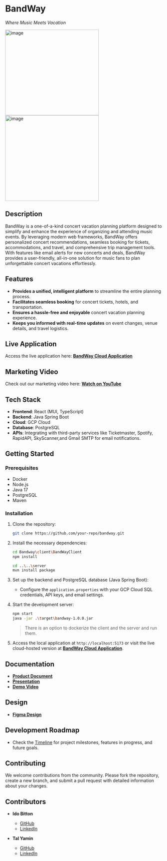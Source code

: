 # BandWay

*Where Music Meets Vacation* 

<img src="https://github.com/user-attachments/assets/bee8fed1-3647-45c9-a895-9b7e34c6df4c" alt="image" height="274" width="300"/>
<img src="https://github.com/user-attachments/assets/2fef98d8-1d89-4af0-af87-00114681f66c" alt="image" height="274" width="300"/>

## Description

BandWay is a one-of-a-kind concert vacation planning platform designed to simplify and enhance the experience of organizing and attending music events. By leveraging modern web frameworks, BandWay offers personalized concert recommendations, seamless booking for tickets, accommodations, and travel, and comprehensive trip management tools. With features like email alerts for new concerts and deals, BandWay provides a user-friendly, all-in-one solution for music fans to plan unforgettable concert vacations effortlessly.

## Features

- **Provides a unified, intelligent platform** to streamline the entire planning process.
- **Facilitates seamless booking** for concert tickets, hotels, and transportation.
- **Ensures a hassle-free and enjoyable** concert vacation planning experience.
- **Keeps you informed with real-time updates** on event changes, venue details, and travel logistics.

## Live Application

Access the live application here: **[BandWay Cloud Application](https://bandway-client-z732mhjgfq-uc.a.run.app)**

## Marketing Video

Check out our marketing video here: **[Watch on YouTube](https://youtube.com/shorts/pmEze2Bq8l0?si=EOYr60jBp9MtDe0X)**

## Tech Stack

- **Frontend**: React (MUI, TypeScript)
- **Backend**: Java Spring Boot
- **Cloud**: GCP Cloud
- **Database**: PostgreSQL
- **APIs**: Integrating with third-party services like Ticketmaster, Spotify, RapidAPI, SkyScanner,and Gmail SMTP for email notifications.

## Getting Started

### Prerequisites

- Docker
- Node.js
- Java 17
- PostgreSQL
- Maven

### Installation

1. Clone the repository:
   
   ```bash
   git clone https://github.com/your-repo/bandway.git
   ```

2. Install the necessary dependencies:
   
   ```bash
   cd Bandway\client\BandWayClient
   npm install
   
   cd ..\..\server
   mvn install package
   ```

3. Set up the backend and PostgreSQL database (Java Spring Boot):
   
   - Configure the `application.properties` with your GCP Cloud SQL credentials, API keys, and email settings.

4. Start the development server:
   
   ```bash
   npm start
   java -jar .\target\bandway-1.0.0.jar
   ```
   
   > There is an option to dockerize the client and the server and run them.

5. Access the local application at `http://localhost:5173` or visit the live cloud-hosted version at **[BandWay Cloud Application](https://bandway-client-z732mhjgfq-uc.a.run.app)**.

## Documentation

- **[Product Document](https://mailmtaac-my.sharepoint.com/:b:/g/personal/talym_mta_ac_il/ESBXhinDvE1DpudQ36Ei9koBHYXHTKmPFWpIzXCHu_toag?e=OTkQXH)**
- **[Presentation](https://mailmtaac-my.sharepoint.com/:p:/g/personal/talym_mta_ac_il/EVEfyQUa71lDqQtN5_6iws4BJZoXyfVXtQfylwOXgVcxiQ?e=8yYcUu)**
- **[Demo Video](https://mailmtaac-my.sharepoint.com/:v:/g/personal/talym_mta_ac_il/EchH5YnXUD9Ki36X3uk-KGkBDq5uKySchVt9d8O3io6D9g?e=6im3yd)**

## Design

- **[Figma Design](https://www.figma.com/proto/Pe54uo0nqRd0bd4fhXfL1Q/Website-BandWay?type=design&node-id=1-2&t=bPmwIYfFB6Imb2ZV-1&scaling=min-zoom&page-id=0%3A1&mode=design)**

## Development Roadmap

- Check the [Timeline](https://github.com/users/idobi111/projects/1) for project milestones, features in progress, and future goals.

## Contributing

We welcome contributions from the community. Please fork the repository, create a new branch, and submit a pull request with detailed information about your changes.

## Contributors

- **Ido Bitton**  
  
  - [GitHub](https://github.com/idobi111)  
  - [LinkedIn](https://www.linkedin.com/in/ido-bitton-b8a298163/)

- **Tal Yamin**  
  
  - [GitHub](https://github.com/TalYamin)  
  - [LinkedIn](https://www.linkedin.com/in/tal-yamin-5a478a173/)
